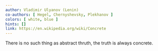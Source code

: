 ```yaml
---
author: Vladimir Ulyanov (Lenin)
co-authors: [ Hegel, Chernyshevsky, Plekhanov ]
colors: [ white, blue ]
hints: [] 
link: https://en.wikipedia.org/wiki/Concrete
---
```

There is no such thing as abstract thruth,
the truth is always concrete.
